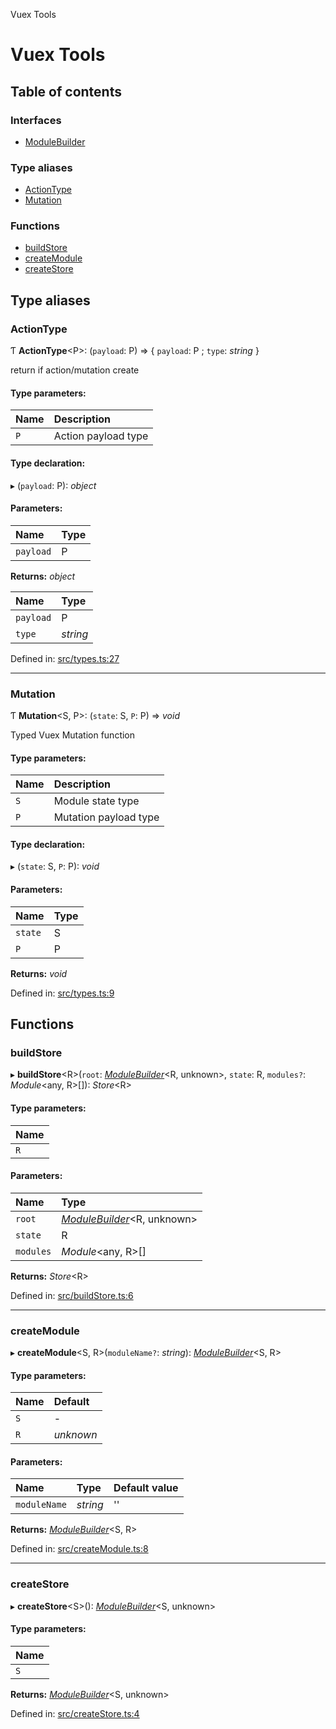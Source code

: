 Vuex Tools

# Vuex Tools

## Table of contents

### Interfaces

- [ModuleBuilder](interfaces/modulebuilder.md)

### Type aliases

- [ActionType](README.md#actiontype)
- [Mutation](README.md#mutation)

### Functions

- [buildStore](README.md#buildstore)
- [createModule](README.md#createmodule)
- [createStore](README.md#createstore)

## Type aliases

### ActionType

Ƭ **ActionType**<P\>: (`payload`: P) => { `payload`: P ; `type`: *string*  }

return if action/mutation create

#### Type parameters:

Name | Description |
:------ | :------ |
`P` | Action payload type    |

#### Type declaration:

▸ (`payload`: P): *object*

#### Parameters:

Name | Type |
:------ | :------ |
`payload` | P |

**Returns:** *object*

Name | Type |
:------ | :------ |
`payload` | P |
`type` | *string* |

Defined in: [src/types.ts:27](https://github.com/matheusAle/vuex-tools/blob/d89fee5/src/types.ts#L27)

___

### Mutation

Ƭ **Mutation**<S, P\>: (`state`: S, `P`: P) => *void*

Typed Vuex Mutation function

#### Type parameters:

Name | Description |
:------ | :------ |
`S` | Module state type   |
`P` | Mutation payload type    |

#### Type declaration:

▸ (`state`: S, `P`: P): *void*

#### Parameters:

Name | Type |
:------ | :------ |
`state` | S |
`P` | P |

**Returns:** *void*

Defined in: [src/types.ts:9](https://github.com/matheusAle/vuex-tools/blob/d89fee5/src/types.ts#L9)

## Functions

### buildStore

▸ **buildStore**<R\>(`root`: [*ModuleBuilder*](interfaces/modulebuilder.md)<R, unknown\>, `state`: R, `modules?`: *Module*<any, R\>[]): *Store*<R\>

#### Type parameters:

Name |
:------ |
`R` |

#### Parameters:

Name | Type |
:------ | :------ |
`root` | [*ModuleBuilder*](interfaces/modulebuilder.md)<R, unknown\> |
`state` | R |
`modules` | *Module*<any, R\>[] |

**Returns:** *Store*<R\>

Defined in: [src/buildStore.ts:6](https://github.com/matheusAle/vuex-tools/blob/d89fee5/src/buildStore.ts#L6)

___

### createModule

▸ **createModule**<S, R\>(`moduleName?`: *string*): [*ModuleBuilder*](interfaces/modulebuilder.md)<S, R\>

#### Type parameters:

Name | Default |
:------ | :------ |
`S` | - |
`R` | *unknown* |

#### Parameters:

Name | Type | Default value |
:------ | :------ | :------ |
`moduleName` | *string* | '' |

**Returns:** [*ModuleBuilder*](interfaces/modulebuilder.md)<S, R\>

Defined in: [src/createModule.ts:8](https://github.com/matheusAle/vuex-tools/blob/d89fee5/src/createModule.ts#L8)

___

### createStore

▸ **createStore**<S\>(): [*ModuleBuilder*](interfaces/modulebuilder.md)<S, unknown\>

#### Type parameters:

Name |
:------ |
`S` |

**Returns:** [*ModuleBuilder*](interfaces/modulebuilder.md)<S, unknown\>

Defined in: [src/createStore.ts:4](https://github.com/matheusAle/vuex-tools/blob/d89fee5/src/createStore.ts#L4)
